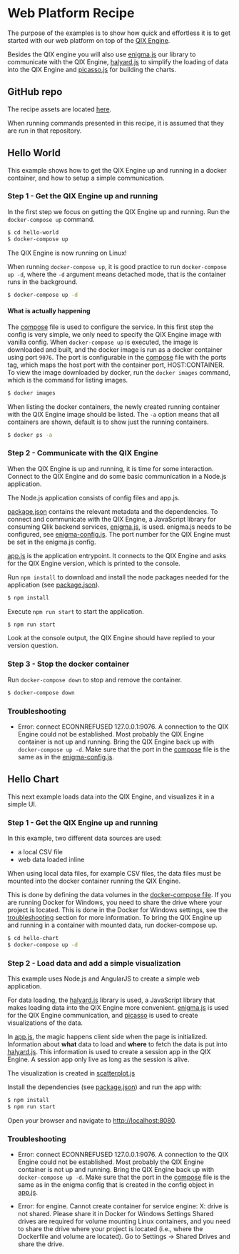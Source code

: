 # Web Platform Recipe

The purpose of the examples is to show how quick and effortless it is to get started with our web platform on top of the [QIX Engine](../services/qix-engine.md).

Besides the QIX engine you will also use [enigma.js](https://github.com/qlik-oss/enigma.js) our library to communicate with the QIX Engine, [halyard.js](https://github.com/qlik-oss/enigma.js) to simplify the loading of data into the QIX Engine and [picasso.js](https://github.com/qlik-ea/picasso.js) for building the charts.

## GitHub repo

The recipe assets are located [here](https://github.com/qlik-ea/getting-started-with-web-platform).

When running commands presented in this recipe, it is assumed that they are run in that repository.

## Hello World
This example shows how to get the QIX Engine up and running in a docker container, and 
how to setup a simple communication.

### Step 1 - Get the QIX Engine up and running
In the first step we focus on getting the QIX Engine up and running. Run the `docker-compose up` command.

```bash
$ cd hello-world
$ docker-compose up
```
The QIX Engine is now running on Linux!

When running `docker-compose up`, it is good practice to run `docker-compose up -d`, where
the `-d` argument means detached mode, that is the container runs in the background.

```bash
$ docker-compose up -d
```

#### What is actually happening
The [compose](docker-compose.yml) file is used to configure the service. In this first step the config is 
very simple, we only need to specify the QIX Engine image with vanilla config. When `docker-compose up` is executed,
the image is downloaded and built, and the docker image is run as a docker container using port `9076`. The port
is configurable in the [compose](docker-compose.yml) file with the ports tag, which maps the host port with 
the container port, HOST:CONTAINER. To view the image downloaded by docker, run the `docker images` command, which is the command for listing images.

```bash
$ docker images
```

When listing the docker containers, the newly created running container with the QIX Engine image should be listed.
The `-a` option means that all containers are shown, default is to show just the running containers.

```bash
$ docker ps -a
```

### Step 2 - Communicate with the QIX Engine
When the QIX Engine is up and running, it is time for some interaction. Connect to the QIX Engine
and do some basic communication in a Node.js application.

The Node.js application consists of config files and app.js. 

[package.json](package.json) contains the relevant metadata and the dependencies. 
To connect and communicate with the QIX Engine, a JavaScript library for consuming 
Qlik backend services, [enigma.js](https://github.com/qlik-oss/enigma.js), is used.
enigma.js needs to be configured, see [enigma-config.js](enigma-config.js). The port
number for the QIX Engine must be set in the enigma.js config.

[app.js](app.js) is the application entrypoint. It connects to the QIX Engine and asks for the
QIX Engine version, which is printed to the console.

Run `npm install` to download and install the node packages needed for the application (see [package.json](package.json)).

```bash
$ npm install
```

Execute `npm run start` to start the application.

```bash
$ npm run start
```

Look at the console output, the QIX Engine should have replied to your version question.

### Step 3 - Stop the docker container
Run `docker-compose down` to stop and remove the container.

```bash
$ docker-compose down
```

### Troubleshooting

- Error: connect ECONNREFUSED 127.0.0.1:9076.
A connection to the QIX Engine could not be established. Most probably the QIX Engine container is not
up and running. Bring the QIX Engine back up with `docker-compose up -d`.
Make sure that the port in the [compose](docker-compose.yml) file is the same as in the 
[enigma-config.js](enigma-config.js).

## Hello Chart
This next example loads data into the QIX Engine, and visualizes it in a simple UI.

### Step 1 - Get the QIX Engine up and running
In this example, two different data sources are used:
* a local CSV file
* web data loaded inline

When using local data files, for example CSV files, the data files must be mounted into the docker container running the QIX Engine.

This is done by defining the data volumes in the [docker-compose file](docker-compose.yml). If you are running Docker for Windows, you
need to share the drive where your project is located. This is done in the Docker for Windows settings, see 
the [troubleshooting](#troubleshooting) section for more information. To bring the QIX Engine up and running in 
a container with mounted data, run docker-compose up.

```bash
$ cd hello-chart
$ docker-compose up -d
```

### Step 2 - Load data and add a simple visualization
This example uses Node.js and AngularJS to create a simple web application.

For data loading, the [halyard.js](https://github.com/qlik-oss/halyard.js) library is used, 
a JavaScript library that makes loading data into the QIX Engine more convenient. 
[enigma.js](https://github.com/qlik-oss/enigma.js) is used for the QIX Engine communication, and 
[picasso](https://github.com/qlik-trial/picasso.js) is used to create visualizations of the data.

In [app.js](src/app.js), the magic happens client side when the page is initialized. Information
about __what__ data to load and __where__ to fetch the data is put into [halyard.js](https://github.com/qlik-oss/halyard.js).
This information is used to create a session app in the QIX Engine. A session app only live as long as the session is alive.

The visualization is created in [scatterplot.js](src/scatterplot.js)

Install the dependencies (see [package.json](package.json)) and run the app with:

```bash
$ npm install
$ npm run start
```

Open your browser and navigate to [http://localhost:8080](http://localhost:8080).

### Troubleshooting

- Error: connect ECONNREFUSED 127.0.0.1:9076.
A connection to the QIX Engine could not be established. Most probably the QIX Engine container is not
up and running. Bring the QIX Engine back up with `docker-compose up -d`.
Make sure that the port in the [compose](docker-compose.yml) file is the same as in the enigma config that 
is created in the config object in [app.js](src/app.js).

-  Error: for engine. Cannot create container for service engine: X: drive is not shared. Please share it in Docker for Windows Settings
Shared drives are required for volume mounting Linux containers, and you need to share the drive where your project is 
located (i.e., where the Dockerfile and volume are located). Go to Settings -> Shared Drives and share the drive.
